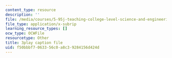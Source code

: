 ```yaml
---
content_type: resource
description: ''
file: /media/courses/5-95j-teaching-college-level-science-and-engineering-fall-2015/f50bbbf7063356c0a8c39284156d424d_L-Sv1oL43ew.vtt
file_type: application/x-subrip
learning_resource_types: []
ocw_type: OCWFile
resourcetype: Other
title: 3play caption file
uid: f50bbbf7-0633-56c0-a8c3-9284156d424d
---
```

